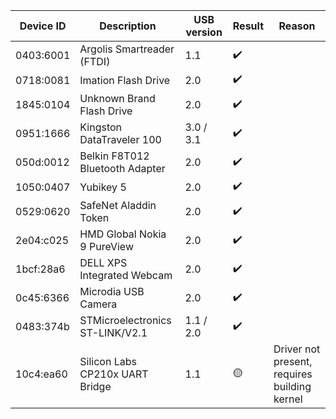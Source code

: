 | Device ID | Description                            | USB version | Result             | Reason                               |
|-----------|----------------------------------------|-------------|--------------------|--------------------------------------|
| 0403:6001 | Argolis Smartreader (FTDI)             | 1.1         | :heavy_check_mark: |                                      |
| 0718:0081 | Imation Flash Drive                    | 2.0         | :heavy_check_mark: |                                      |
| 1845:0104 | Unknown Brand Flash Drive              | 2.0         | :heavy_check_mark: |                                      |
| 0951:1666 | Kingston DataTraveler 100              | 3.0 / 3.1   | :heavy_check_mark: |                                      |
| 050d:0012 | Belkin F8T012 Bluetooth Adapter        | 2.0         | :heavy_check_mark: |                                      |
| 1050:0407 | Yubikey 5                              | 2.0         | :heavy_check_mark: |                                      |
| 0529:0620 | SafeNet Aladdin Token                  | 2.0         | :heavy_check_mark: |                                      |
| 2e04:c025 | HMD Global Nokia 9 PureView            | 2.0         | :heavy_check_mark: |                                      |
| 1bcf:28a6 | DELL XPS Integrated Webcam             | 2.0         | :heavy_check_mark: |                                      |
| 0c45:6366 | Microdia USB Camera                    | 2.0         | :heavy_check_mark: |                                      |
| 0483:374b | STMicroelectronics ST-LINK/V2.1        | 1.1 / 2.0   | :heavy_check_mark: |                                      | 
| 10c4:ea60 | Silicon Labs CP210x UART Bridge        | 1.1         | :yellow_circle:    | Driver not present, requires building kernel | 
